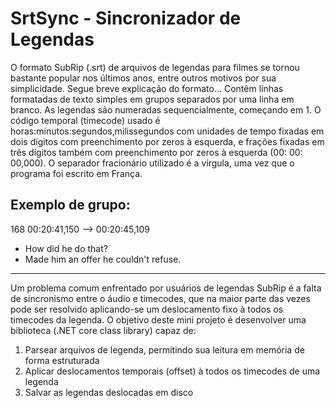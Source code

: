 # SrtSync - Sincronizador de Legendas

O formato SubRip (.srt) de arquivos de legendas para filmes se tornou bastante popular nos últimos anos, 
entre outros motivos por sua simplicidade. 
Segue breve explicação do formato...
Contêm linhas formatadas de texto simples em grupos separados por uma linha em branco. 
As legendas são numeradas sequencialmente, começando em 1. O código temporal (timecode) 
usado é horas:minutos:segundos,milissegundos com unidades de tempo fixadas em dois dígitos 
com preenchimento por zeros à esquerda, e frações fixadas em três dígitos também com preenchimento por
zeros à esquerda (00: 00: 00,000). 
O separador fracionário utilizado é a vírgula, uma vez que o programa foi escrito em França.

Exemplo de grupo:
---
168
00:20:41,150 --> 00:20:45,109
- How did he do that?
- Made him an offer he couldn't refuse.
---
Um problema comum enfrentado por usuários de legendas SubRip é a falta de sincronismo entre o áudio
e timecodes, que na maior parte das vezes pode ser resolvido aplicando-se um deslocamento fixo à
todos os timecodes da legenda.
O objetivo deste mini projeto é desenvolver uma biblioteca (.NET core class library) capaz de:
1. Parsear arquivos de legenda, permitindo sua leitura em memória de forma estruturada
2. Aplicar deslocamentos temporais (offset) à todos os timecodes de uma legenda
3. Salvar as legendas deslocadas em disco
